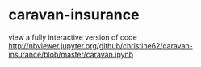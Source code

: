 # caravan-insurance
view a fully interactive version of code   
http://nbviewer.jupyter.org/github/christine62/caravan-insurance/blob/master/caravan.ipynb
